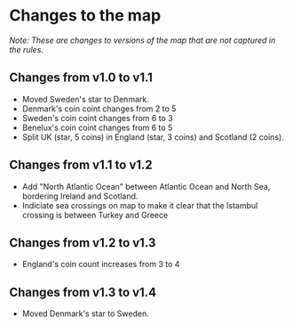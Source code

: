 # Changes to the map

*Note: These are changes to versions of the map that are not captured in the rules.*

## Changes from v1.0 to v1.1
* Moved Sweden's star to Denmark.
* Denmark's coin coint changes from 2 to 5
* Sweden's coin coint changes from 6 to 3
* Benelux's coin coint changes from 6 to 5
* Split UK (star, 5 coins) in England (star, 3 coins) and Scotland (2 coins).

## Changes from v1.1 to v1.2
* Add "North Atlantic Ocean" between Atlantic Ocean and North Sea, bordering Ireland and Scotland.
* Indiciate sea crossings on map to make it clear that the Istambul crossing is between Turkey and
  Greece

## Changes from v1.2 to v1.3
* England's coin count increases from 3 to 4

## Changes from v1.3 to v1.4
* Moved Denmark's star to Sweden.

